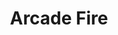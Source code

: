 ---
title: "Arcade Fire"
summary: "Arcade Fire is a Canadian indie rock band from Montréal, Quebec, consisting of husband and wife Win Butler and Régine Chassagne, alongside Richard Reed Parry, Tim Kingsbury and Jeremy Gara. The band's current touring line-up also includes former core member Sarah Neufeld and multi-instrumentalists Paul Beaubrun, Dan Boeckner and Eric Heigle. Each of the band's studio albums features contributions from composer and violinist Owen Pallett.
Founded in 2001 by friends and classmates Butler and Josh Deu, the band came to prominence in 2004 with the release of their critically acclaimed debut album Funeral. Their second studio album, Neon Bible, won them the 2008 Meteor Music Award for Best International Album and the 2008 Juno Award for Alternative Album of the Year. Their third studio album, The Suburbs, was released in 2010 to critical acclaim and commercial success. It received many accolades, including the 2011 Grammy for Album of the Year, the 2011 Juno Award for Album of the Year and the 2011 Brit Award for Best International Album. In 2013, Arcade Fire released their fourth album, Reflektor, and scored the feature film Her, for which band members Will Butler and Owen Pallett were nominated in the Best Original Score category at the 86th Academy Awards. In 2017, the band released their fifth studio album Everything Now, which was succeeded by their sixth studio album We in 2022.All the band's studio albums have received nominations for Best Alternative Music Album at the Grammys. Funeral is widely considered by music critics to be one of the greatest albums of the 2000s. The band's work has also been named three times as a shortlist nominee for the Polaris Music Prize: in 2007 for Neon Bible, in 2011 for The Suburbs and in 2014 for Reflektor.
The band has been described as indie rock, art rock, dance-rock, and baroque pop. They play guitar, drums, bass guitar, piano, violin, viola, cello, double bass, xylophone, glockenspiel, keyboard, synthesizer, French horn, accordion, harp, mandolin and hurdy-gurdy, and take most of these instruments on tour; the multi-instrumentalist band members switch duties throughout shows."
image: "arcade-fire.jpg"
apple_music_artist_url: "https://music.apple.com/gb/artist/arcade-fire/23203991"
wikipedia_url: "https://en.wikipedia.org/wiki/Arcade_Fire"
---
